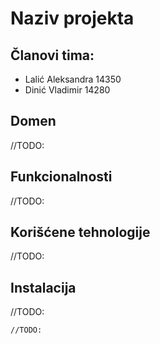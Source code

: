 # Naziv projekta

## Članovi tima:

- Lalić Aleksandra 14350
- Dinić Vladimir 14280

## Domen

//TODO:

## Funkcionalnosti

//TODO:

## Korišćene tehnologije

//TODO:

## Instalacija

//TODO:
```
//TODO:
```
